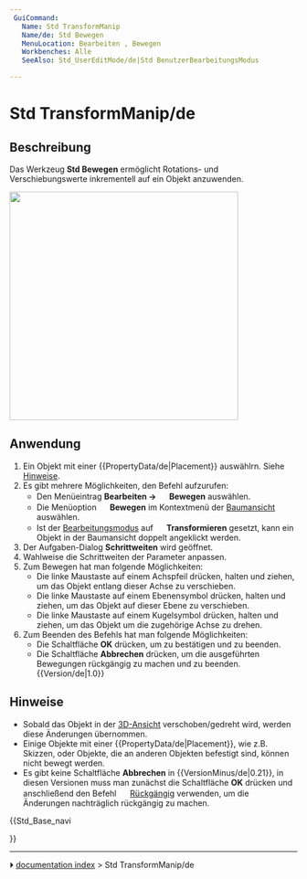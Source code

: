 ```yaml
---
 GuiCommand:
   Name: Std TransformManip
   Name/de: Std Bewegen
   MenuLocation: Bearbeiten , Bewegen
   Workbenches: Alle
   SeeAlso: Std_UserEditMode/de|Std BenutzerBearbeitungsModus

---
```


# Std TransformManip/de



## Beschreibung

Das Werkzeug **Std Bewegen** ermöglicht Rotations- und Verschiebungswerte inkrementell auf ein Objekt anzuwenden.

<img alt="" src=images/Std_TransformManip_Example.png  style="width:400px;">



## Anwendung

1.  Ein Objekt mit einer {{PropertyData/de|Placement}} auswählrn. Siehe [Hinweise](#Hinweise.md).
2.  Es gibt mehrere Möglichkeiten, den Befehl aufzurufen:
    -   Den Menüeintrag **Bearbeiten → <img src="images/Std_TransformManip.svg" width=16px> Bewegen** auswählen.
    -   Die Menüoption **<img src="images/Std_TransformManip.svg" width=16px> Bewegen** im Kontextmenü der [Baumansicht](Tree_view/de.md) auswählen.
    -   Ist der [Bearbeitungsmodus](Std_UserEditMode/de.md) auf **<img src="images/Std_UserEditModeTransform.svg" width=16px> Transformieren** gesetzt, kann ein Objekt in der Baumansicht doppelt angeklickt werden.
3.  Der Aufgaben-Dialog **Schrittweiten** wird geöffnet.
4.  Wahlweise die Schrittweiten der Parameter anpassen.
5.  Zum Bewegen hat man folgende Möglichkeiten:
    -   Die linke Maustaste auf einem Achspfeil drücken, halten und ziehen, um das Objekt entlang dieser Achse zu verschieben.
    -   Die linke Maustaste auf einem Ebenensymbol drücken, halten und ziehen, um das Objekt auf dieser Ebene zu verschieben.
    -   Die linke Maustaste auf einem Kugelsymbol drücken, halten und ziehen, um das Objekt um die zugehörige Achse zu drehen.
6.  Zum Beenden des Befehls hat man folgende Möglichkeiten:
    -   Die Schaltfläche **OK** drücken, um zu bestätigen und zu beenden.
    -   Die Schaltfläche **Abbrechen** drücken, um die ausgeführten Bewegungen rückgängig zu machen und zu beenden. {{Version/de|1.0}}



## Hinweise

-   Sobald das Objekt in der [3D-Ansicht](3D_view/de.md) verschoben/gedreht wird, werden diese Änderungen übernommen.
-   Einige Objekte mit einer {{PropertyData/de|Placement}}, wie z.B. Skizzen, oder Objekte, die an anderen Objekten befestigt sind, können nicht bewegt werden.
-   Es gibt keine Schaltfläche **Abbrechen** in {{VersionMinus/de|0.21}}, in diesen Versionen muss man zunächst die Schaltfläche **OK** drücken und anschließend den Befehl <img alt="" src=images/Std_Undo.svg  style="width:16px;"> [Rückgängig](Std_Undo/de.md) verwenden, um die Änderungen nachträglich rückgängig zu machen.





{{Std_Base_navi

}}



---
⏵ [documentation index](../README.md) > Std TransformManip/de
